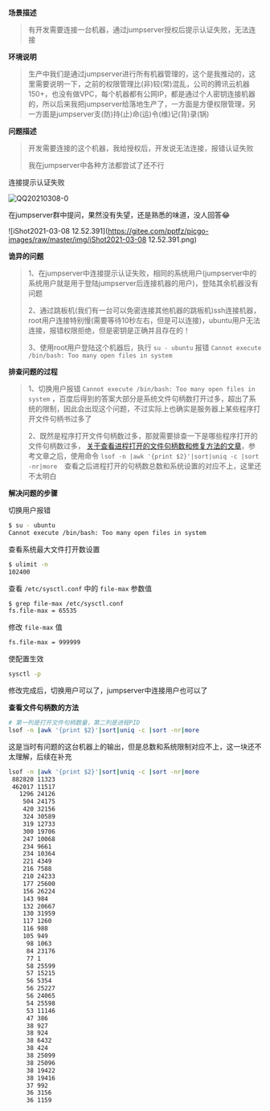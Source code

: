 **场景描述**

> 有开发需要连接一台机器，通过jumpserver授权后提示认证失败，无法连接



**环境说明**

> 生产中我们是通过jumpserver进行所有机器管理的，这个是我推动的，这里需要说明一下，之前的权限管理比(非)较(常)混乱，公司的腾讯云机器150+，也没有做VPC，每个机器都有公网IP，都是通过个人密钥连接机器的，所以后来我把jumpserver给落地生产了，一方面是方便权限管理，另一方面是jumpserver支(防)持(止)命(运)令(维)记(背)录(锅)



**问题描述**

> 开发需要连接的这个机器，我给授权后，开发说无法连接，报错认证失败
>
> 我在jumpserver中各种方法都尝试了还不行



连接提示认证失败

![QQ20210308-0](https://gitee.com/pptfz/picgo-images/raw/master/img/QQ20210308-0.png)



在jumpserver群中提问，果然没有失望，还是熟悉的味道，没人回答😂

![iShot2021-03-08 12.52.391](https://gitee.com/pptfz/picgo-images/raw/master/img/iShot2021-03-08 12.52.391.png)



**诡异的问题**

> 1、在jumpserver中连接提示认证失败，相同的系统用户(jumpserver中的系统用户就是用于登陆jumpserver后连接机器的用户)，登陆其余机器没有问题
>
> 2、通过跳板机(我们有一台可以免密连接其他机器的跳板机)ssh连接机器，root用户连接特别慢(需要等待10秒左右，但是可以连接)，ubuntu用户无法连接，报错权限拒绝，但是密钥是正确并且存在的！
>
> 3、使用root用户登陆这个机器后，执行 `su - ubuntu` 报错 `Cannot execute /bin/bash: Too many open files in system`



**排查问题的过程**

> 1、切换用户报错 `Cannot execute /bin/bash: Too many open files in system` ，百度后得到的答案大部分是系统文件句柄数打开过多，超出了系统的限制，因此会出现这个问题，不过实际上也确实是服务器上某些程序打开文件句柄书过多了
>
> 2、既然是程序打开文件句柄数过多，那就需要排查一下是哪些程序打开的文件句柄数过多， [关于查看进程打开的文件句柄数和修复方法的文章](https://www.jb51.net/article/97706.htm)，参考文章之后，使用命令 `lsof -n |awk '{print $2}'|sort|uniq -c |sort -nr|more  `查看之后进程打开的句柄数总数和系统设置的对应不上，这里还不太明白





**解决问题的步骤**

切换用户报错 

```sh
$ su - ubuntu
Cannot execute /bin/bash: Too many open files in system
```



查看系统最大文件打开数设置

```sh
$ ulimit -n
102400
```



查看 `/etc/sysctl.conf` 中的 `file-max` 参数值

```sh
$ grep file-max /etc/sysctl.conf 
fs.file-max = 65535
```



修改 `file-max` 值

```sh
fs.file-max = 999999
```



使配置生效

```sh
sysctl -p
```



修改完成后，切换用户可以了，jumpserver中连接用户也可以了



**查看文件句柄数的方法**

```sh
# 第一列是打开文件句柄数量，第二列是进程PID
lsof -n |awk '{print $2}'|sort|uniq -c |sort -nr|more
```



这是当时有问题的这台机器上的输出，但是总数和系统限制对应不上，这一块还不太理解，后续在补充

```sh
lsof -n |awk '{print $2}'|sort|uniq -c |sort -nr|more  
 882820 11323
 462017 11517
   1296 24126
    504 24175
    420 32156
    324 30589
    319 12733
    300 19706
    247 10068
    234 9661
    234 10364
    221 4349
    216 7588
    210 24233
    177 25600
    156 26224
    143 984
    132 20667
    130 31959
    117 1260
    116 988
    105 949
     98 1063
     84 23176
     77 1
     58 25599
     57 15215
     56 5354
     56 25227
     56 24065
     54 25598
     53 11146
     47 386
     38 927
     38 924
     38 6432
     38 424
     38 25099
     38 25096
     38 19422
     38 19416
     37 992
     36 3156
     36 1159
```

